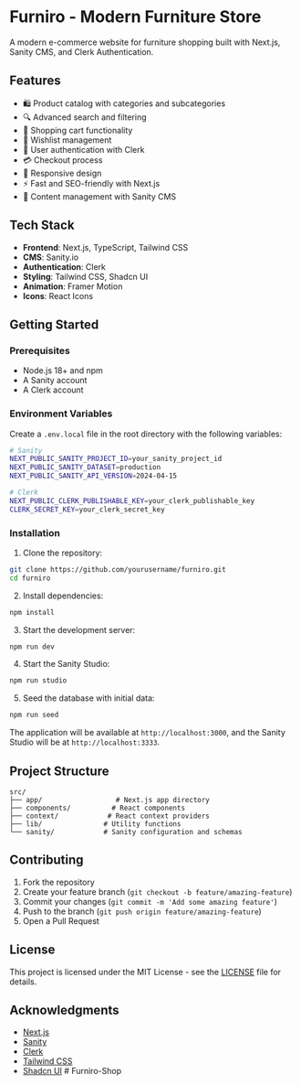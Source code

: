 # Furniro - Modern Furniture Store

A modern e-commerce website for furniture shopping built with Next.js, Sanity CMS, and Clerk Authentication.

## Features

- 🛍️ Product catalog with categories and subcategories
- 🔍 Advanced search and filtering
- 🛒 Shopping cart functionality
- 💖 Wishlist management
- 👤 User authentication with Clerk
- 💳 Checkout process
- 📱 Responsive design
- ⚡ Fast and SEO-friendly with Next.js
- 📝 Content management with Sanity CMS

## Tech Stack

- **Frontend**: Next.js, TypeScript, Tailwind CSS
- **CMS**: Sanity.io
- **Authentication**: Clerk
- **Styling**: Tailwind CSS, Shadcn UI
- **Animation**: Framer Motion
- **Icons**: React Icons

## Getting Started

### Prerequisites

- Node.js 18+ and npm
- A Sanity account
- A Clerk account

### Environment Variables

Create a `.env.local` file in the root directory with the following variables:

```bash
# Sanity
NEXT_PUBLIC_SANITY_PROJECT_ID=your_sanity_project_id
NEXT_PUBLIC_SANITY_DATASET=production
NEXT_PUBLIC_SANITY_API_VERSION=2024-04-15

# Clerk
NEXT_PUBLIC_CLERK_PUBLISHABLE_KEY=your_clerk_publishable_key
CLERK_SECRET_KEY=your_clerk_secret_key
```

### Installation

1. Clone the repository:
```bash
git clone https://github.com/yourusername/furniro.git
cd furniro
```

2. Install dependencies:
```bash
npm install
```

3. Start the development server:
```bash
npm run dev
```

4. Start the Sanity Studio:
```bash
npm run studio
```

5. Seed the database with initial data:
```bash
npm run seed
```

The application will be available at `http://localhost:3000`, and the Sanity Studio will be at `http://localhost:3333`.

## Project Structure

```
src/
├── app/                  # Next.js app directory
├── components/          # React components
├── context/            # React context providers
├── lib/               # Utility functions
└── sanity/            # Sanity configuration and schemas
```

## Contributing

1. Fork the repository
2. Create your feature branch (`git checkout -b feature/amazing-feature`)
3. Commit your changes (`git commit -m 'Add some amazing feature'`)
4. Push to the branch (`git push origin feature/amazing-feature`)
5. Open a Pull Request

## License

This project is licensed under the MIT License - see the [LICENSE](LICENSE) file for details.

## Acknowledgments

- [Next.js](https://nextjs.org/)
- [Sanity](https://www.sanity.io/)
- [Clerk](https://clerk.dev/)
- [Tailwind CSS](https://tailwindcss.com/)
- [Shadcn UI](https://ui.shadcn.com/)
#   F u r n i r o - S h o p  
 